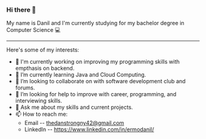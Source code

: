 ### Hi there 👋

My name is Danil and I'm currently studying for my bachelor degree in Computer Science 💻

-------------------------------------------------------------------

Here's some of my interests:

- 🔭 I'm currently working on improving my programming skills with empthasis on backend.
- 🌱 I’m currently learning Java and Cloud Computing.
- 👯 I’m looking to collaborate on with software development club and forums.
- 🤔 I’m looking for help to improve with career, programming, and interviewing skills.
- 💬 Ask me about my skills and current projects.
- 📫 How to reach me: 
     * Email -- thedanstrongny42@gmail.com
     * LinkedIn -- https://www.linkedin.com/in/ermodanil/



